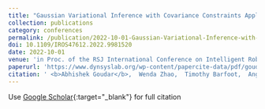 ```yaml
---
title: "Gaussian Variational Inference with Covariance Constraints Applied to Range-only Localization"
collection: publications
category: conferences
permalink: /publication/2022-10-01-Gaussian-Variational-Inference-with-Covariance-Constraints-Applied-to-Range-only-Localization
doi: 10.1109/IROS47612.2022.9981520
date: 2022-10-01
venue: 'in Proc. of the RSJ International Conference on Intelligent Robots and Systems (IROS)'
paperurl: 'https://www.dynsyslab.org/wp-content/papercite-data/pdf/goudar-iros22.pdf'
citation: ' <b>Abhishek Goudar</b>,  Wenda Zhao,  Timothy Barfoot,  Angela Schoellig, &quot;Gaussian Variational Inference with Covariance Constraints Applied to Range-only Localization.&quot;'
---
```

Use [Google Scholar](https://scholar.google.com/scholar?q=Gaussian+Variational+Inference+with+Covariance+Constraints+Applied+to+Range+only+Localization){:target="_blank"} for full citation
